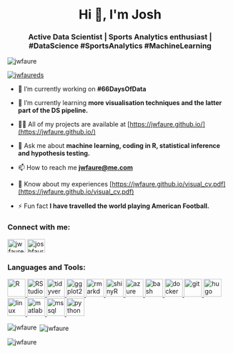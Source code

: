 <h1 align="center">Hi 👋, I'm Josh</h1>
<h3 align="center">Active Data Scientist | Sports Analytics enthusiast | #DataScience #SportsAnalytics #MachineLearning</h3>

<p align="left"> <img src="https://komarev.com/ghpvc/?username=jwfaure&label=Profile%20views&color=0e75b6&style=flat" alt="jwfaure" /> </p>

<p align="left"> <a href="https://twitter.com/jwfaureds" target="blank"><img src="https://img.shields.io/twitter/follow/jwfaureds?logo=twitter&style=for-the-badge" alt="jwfaureds" /></a> </p>

- 🔭 I’m currently working on **#66DaysOfData**

- 🌱 I’m currently learning **more visualisation techniques and the latter part of the DS pipeline.**

- 👨‍💻 All of my projects are available at [https://jwfaure.github.io/](https://jwfaure.github.io/)

- 💬 Ask me about **machine learning, coding in R, statistical inference and hypothesis testing.**

- 📫 How to reach me **jwfaure@me.com**

- 📄 Know about my experiences [https://jwfaure.github.io/visual_cv.pdf](https://jwfaure.github.io/visual_cv.pdf)

- ⚡ Fun fact **I have travelled the world playing American Football.**

<h3 align="left">Connect with me:</h3>
<p align="left">
<a href="https://twitter.com/jwfaureds" target="blank"><img align="center" src="https://cdn.jsdelivr.net/npm/simple-icons@3.0.1/icons/twitter.svg" alt="jwfaureds" height="30" width="40" /></a>
<a href="https://linkedin.com/in/joshfaure" target="blank"><img align="center" src="https://cdn.jsdelivr.net/npm/simple-icons@3.0.1/icons/linkedin.svg" alt="joshfaure" height="30" width="40" /></a>
</p>

<h3 align="left">Languages and Tools:</h3>
<p align="left"> <a href="https://www.r-project.org/" target="_blank"> <img src="https://www.r-project.org/logo/Rlogo.svg" alt="R" width="40" height="40"/> </a> <a href="https://rstudio.com/" target="_blank"> <img src="http://www.lapk.org/images/buttons/Rstudio.png" alt="RStudio" width="40" height="40"/> </a> <a href="https://tidyverse.tidyverse.org/index.html" target="_blank"> <img src="https://tidyverse.tidyverse.org/logo.png" alt="tidyverse" width="40" height="40"/> </a> <a href="https://ggplot2.tidyverse.org/" target="_blank"> <img src="https://ggplot2.tidyverse.org/logo.png" alt="ggplot2" width="40" height="40"/> </a> <a href="https://rmarkdown.rstudio.com/" target="_blank"> <img src="https://bookdown.org/yihui/rmarkdown/images/hex-rmarkdown.png" alt="rmarkdown" width="40" height="40"/> </a> <a href="https://shiny.rstudio.com/" target="_blank"> <img src="https://blog.efpsa.org/wp-content/uploads/2019/04/pic1.png" alt="shinyR" width="40" height="40"/> </a> <a href="https://azure.microsoft.com/en-in/" target="_blank"> <img src="https://www.vectorlogo.zone/logos/microsoft_azure/microsoft_azure-icon.svg" alt="azure" width="40" height="40"/> </a> <a href="https://www.gnu.org/software/bash/" target="_blank"> <img src="https://www.vectorlogo.zone/logos/gnu_bash/gnu_bash-icon.svg" alt="bash" width="40" height="40"/> </a> <a href="https://www.docker.com/" target="_blank"> <img src="https://devicons.github.io/devicon/devicon.git/icons/docker/docker-original-wordmark.svg" alt="docker" width="40" height="40"/> </a> <a href="https://git-scm.com/" target="_blank"> <img src="https://www.vectorlogo.zone/logos/git-scm/git-scm-icon.svg" alt="git" width="40" height="40"/> </a> <a href="https://gohugo.io/" target="_blank"> <img src="https://api.iconify.design/logos-hugo.svg" alt="hugo" width="40" height="40"/> </a> <a href="https://www.linux.org/" target="_blank"> <img src="https://devicons.github.io/devicon/devicon.git/icons/linux/linux-original.svg" alt="linux" width="40" height="40"/> </a> <a href="https://www.mathworks.com/" target="_blank"> <img src="https://raw.githubusercontent.com/simple-icons/simple-icons/master/icons/mathworks.svg" alt="matlab" width="40" height="40"/> </a> <a href="https://www.microsoft.com/en-us/sql-server" target="_blank"> <img src="https://cdn.worldvectorlogo.com/logos/microsoft-sql-server.svg" alt="mssql" width="40" height="40"/> </a> <a href="https://www.python.org" target="_blank"> <img src="https://devicons.github.io/devicon/devicon.git/icons/python/python-original.svg" alt="python" width="40" height="40"/> </a> </p>

<p><img align="left" src="https://github-readme-stats.vercel.app/api/top-langs?username=jwfaure&show_icons=true&locale=en&layout=compact" alt="jwfaure" /></p>

<p>&nbsp;<img align="center" src="https://github-readme-stats.vercel.app/api?username=jwfaure&show_icons=true&locale=en" alt="jwfaure" /></p>

<p><img align="center" src="https://github-readme-streak-stats.herokuapp.com/?user=jwfaure&" alt="jwfaure" /></p>
